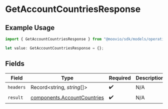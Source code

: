 # GetAccountCountriesResponse

## Example Usage

```typescript
import { GetAccountCountriesResponse } from "@moovio/sdk/models/operations";

let value: GetAccountCountriesResponse = {};
```

## Fields

| Field                                                                      | Type                                                                       | Required                                                                   | Description                                                                |
| -------------------------------------------------------------------------- | -------------------------------------------------------------------------- | -------------------------------------------------------------------------- | -------------------------------------------------------------------------- |
| `headers`                                                                  | Record<string, *string*[]>                                                 | :heavy_check_mark:                                                         | N/A                                                                        |
| `result`                                                                   | [components.AccountCountries](../../models/components/accountcountries.md) | :heavy_check_mark:                                                         | N/A                                                                        |